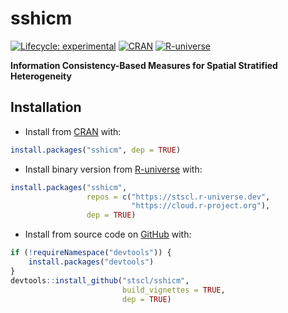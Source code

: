 
<!-- README.md is generated from README.Rmd. Please edit that file -->

# sshicm

<!-- badges: start -->

[![Lifecycle:
experimental](https://img.shields.io/badge/lifecycle-experimental-cyan.svg)](https://lifecycle.r-lib.org/articles/stages.html#experimental)
[![CRAN](https://www.r-pkg.org/badges/version/sshicm)](https://CRAN.R-project.org/package=sshicm)
[![R-universe](https://stscl.r-universe.dev/badges/sshicm?color=cyan)](https://stscl.r-universe.dev/sshicm)
<!-- badges: end -->

**Information Consistency-Based Measures for Spatial Stratified
Heterogeneity**

## Installation

- Install from [CRAN](https://CRAN.R-project.org/package=sshicm) with:

``` r
install.packages("sshicm", dep = TRUE)
```

- Install binary version from
  [R-universe](https://stscl.r-universe.dev/sshicm) with:

``` r
install.packages("sshicm",
                 repos = c("https://stscl.r-universe.dev",
                           "https://cloud.r-project.org"),
                 dep = TRUE)
```

- Install from source code on [GitHub](https://github.com/stscl/sshicm)
  with:

``` r
if (!requireNamespace("devtools")) {
    install.packages("devtools")
}
devtools::install_github("stscl/sshicm",
                         build_vignettes = TRUE,
                         dep = TRUE)
```
